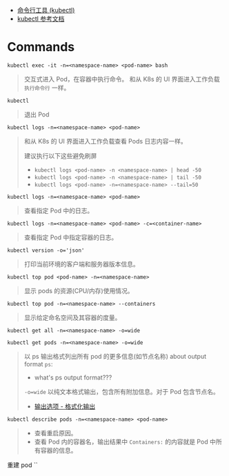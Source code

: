 - [命令行工具 (kubectl)](https://kubernetes.io/zh-cn/docs/reference/kubectl/)
- [kubectl 参考文档](https://kubernetes.io/docs/reference/generated/kubectl/kubectl-commands)

# Commands

`kubectl exec -it -n=<namespace-name> <pod-name> bash`
> 交互式进入 Pod，在容器中执行命令。
> 和从 K8s 的 UI 界面进入工作负载 `执行命令行` 一样。


`kubectl`
> 退出 Pod

`kubectl logs -n=<namespace-name> <pod-name>`
> 和从 K8s 的 UI 界面进入工作负载查看 Pods 日志内容一样。
> 
> 建议执行以下这些避免刷屏
> - `kubectl logs <pod-name> -n <namespace-name> | head -50`
> - `kubectl logs <pod-name> -n <namespace-name> | tail -50`
> - `kubectl logs <pod-name> -n=<namespace-name> --tail=50`


`kubectl logs -n=<namespace-name> <pod-name>`
> 查看指定 Pod 中的日志。


`kubectl logs -n=<namespace-name> <pod-name> -c=<container-name>`
> 查看指定 Pod 中指定容器的日志。


`kubectl version -o='json'`
> 打印当前环境的客户端和服务器版本信息。


`kubectl top pod <pod-name> -n=<namespace-name>`
> 显示 pods 的资源(CPU/内存)使用情况。


`kubectl top pod -n=<namespace-name> --containers`
> 显示给定命名空间及其容器的度量。

`kubectl get all -n=<namespace-name> -o=wide`


`kubectl get pods -n=<namespace-name> -o=wide`
> 以 ps 输出格式列出所有 pod 的更多信息(如节点名称)
> about output format `ps`:
> - what's ps output format???
> 
> `-o=wide` 以纯文本格式输出，包含所有附加信息。对于 Pod 包含节点名。
> - [输出选项 - 格式化输出](https://kubernetes.io/zh-cn/docs/reference/kubectl/#formatting-output)


`kubectl describe pods -n=<namespace-name> <pod-name>`
> - 查看重启原因。
> - 查看 Pod 内的容器名，输出结果中 `Containers:` 的内容就是 Pod 中所有容器的信息。


重建 pod
``
